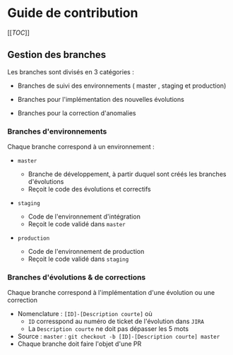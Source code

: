 # Guide de contribution

[[_TOC_]]

## Gestion des branches

Les branches sont divisés en 3 catégories :

- Branches de suivi des environnements ( master , staging et production)

- Branches pour l'implémentation des nouvelles évolutions

- Branches pour la correction d'anomalies


### Branches d'environnements

Chaque branche correspond à un environnement :

- `master`
  - Branche de développement, à partir duquel sont créés les branches d'évolutions
  - Reçoit le code des évolutions et correctifs
  
- `staging`
  - Code de l'environnement d'intégration
  - Reçoit le code validé dans `master`
- `production`
  - Code de l'environnement de production
  - Reçoit le code validé dans `staging`


### Branches d'évolutions & de corrections

Chaque branche correspond à l'implémentation d'une évolution ou une correction

- Nomenclature : `[ID]-[Description courte]` où
    - `ID` corresspond au numéro de ticket de l'évolution dans `JIRA`
    - La `Description courte` ne doit pas dépasser les 5 mots
- Source : `master` : `git checkout -b [ID]-[Description courte] master`
- Chaque branche doit faire l'objet d'une PR